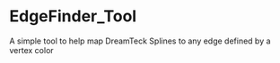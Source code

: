 # EdgeFinder_Tool
A simple tool to help map DreamTeck Splines to any edge defined by a vertex color
